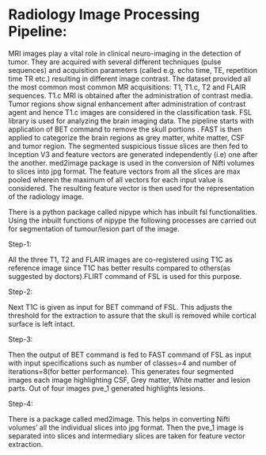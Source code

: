 # Radiology Image Processing Pipeline:
MRI images play a vital role in clinical neuro-imaging in the detection of tumor. They are acquired with several different techniques (pulse sequences) and acquisition parameters (called e.g. echo time, TE, repetition time TR etc.) resulting in different image contrast. The dataset provided all the most common  most common MR acquisitions: T1, T1.c, T2 and FLAIR sequences. T1.c MRI is obtained after the administration of contrast media. Tumor regions show signal enhancement after administration of contrast agent and hence T1.c images are considered in the classification task. FSL library is used for analyzing the brain imaging data. The pipeline starts with application of BET command to remove the skull portions . FAST is then applied to categorize the brain regions as grey matter, white matter, CSF and tumor region. The segmented suspicious tissue slices are then fed to Inception V3 and feature vectors are generated independently (i.e) one after the another. med2image package is used in the  conversion of Nifti volumes to slices into jpg format. The feature vectors from all the slices are max pooled wherein the maximum of all vectors for each input value is considered. The resulting feature vector is then used for the representation of the radiology image. 


There is a python package called nipype which has inbuilt fsl functionalities. Using the inbuilt functions of nipype the following processes are carried out for segmentation of tumour/lesion part of the image.

Step-1:

All the three T1, T2 and FLAIR images are co-registered using T1C as reference image since T1C has better results compared to others(as suggested by doctors).FLIRT command of FSL is used for this purpose.

Step-2:

Next T1C is given as input for BET command of FSL. This adjusts the threshold for the extraction to assure that the skull is removed while cortical surface is left intact.

Step-3:

Then the output of BET command is fed to FAST command of FSL as input with input specifications such as number of classes=4 and number of iterations=8(for better performance). This generates four segmented images each image highlighting CSF, Grey matter, White matter and lesion parts. Out of four images pve_1 generated highlights lesions.

Step-4:

There is a package called med2image. This helps in converting Nifti volumes’ all the individual slices into jpg format. Then the pve_1 image is separated into slices and intermediary slices are taken for feature vector extraction.
